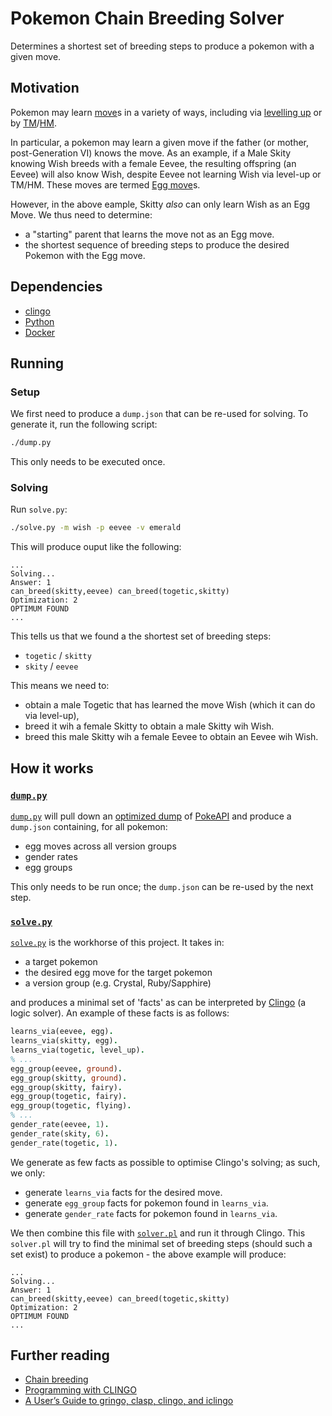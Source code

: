 # Pokemon Chain Breeding Solver

Determines a shortest set of breeding steps to produce a pokemon with a given
move.

## Motivation

Pokemon may learn [move](https://bulbapedia.bulbagarden.net/wiki/Move)s in a
variety of ways, including via [levelling up](https://bulbapedia.bulbagarden.net/wiki/Level)
or by [TM](https://bulbapedia.bulbagarden.net/wiki/TM)/[HM](https://bulbapedia.bulbagarden.net/wiki/HM).

In particular, a pokemon may learn a given move if the father (or mother,
post-Generation VI) knows the move. As an example, if a Male Skity knowing Wish
breeds with a female Eevee, the resulting offspring (an Eevee) will also know
Wish, despite Eevee not learning Wish via level-up or TM/HM. These moves are
termed [Egg move](https://bulbapedia.bulbagarden.net/wiki/Egg_Move)s.

However, in the above eample, Skitty _also_ can only learn Wish as an Egg Move.
We thus need to determine:

 - a "starting" parent that learns the move not as an Egg move.
 - the shortest sequence of breeding steps to produce the desired Pokemon with
   the Egg move.

## Dependencies

 - [clingo](https://github.com/potassco/clingo)
 - [Python](https://www.python.org/)
 - [Docker](https://www.docker.com/)

## Running

### Setup

We first need to produce a `dump.json` that can be re-used for solving. To
generate it, run the following script:

```sh
./dump.py
```

This only needs to be executed once.

### Solving

Run `solve.py`:

```sh
./solve.py -m wish -p eevee -v emerald
```

This will produce ouput like the following:

```
...
Solving...
Answer: 1
can_breed(skitty,eevee) can_breed(togetic,skitty)
Optimization: 2
OPTIMUM FOUND
...
```

This tells us that we found a the shortest set of breeding steps:

- `togetic` / `skitty`
- `skity` / `eevee`

This means we need to:
 - obtain a male Togetic that has learned the move Wish (which it can do via level-up),
 - breed it wih a female Skitty to obtain a male Skitty wih Wish.
 - breed this male Skitty wih a female Eevee to obtain an Eevee wih Wish.

## How it works

### [`dump.py`](./dump.py)

[`dump.py`](./dump.py) will pull down an [optimized dump](https://github.com/AlexandreCarlton/pokeapi-dump)
of [PokeAPI](https://pokeapi.co/) and produce a `dump.json` containing, for all pokemon:

 - egg moves across all version groups
 - gender rates
 - egg groups

This only needs to be run once; the `dump.json` can be re-used by the next
step.

### [`solve.py`](./solve.py)

[`solve.py`](./solve.py) is the workhorse of this project. It takes in:

  - a target pokemon
  - the desired egg move for the target pokemon
  - a version group (e.g. Crystal, Ruby/Sapphire)

and produces a minimal set of 'facts' as can be interpreted by
[Clingo](https://github.com/potassco/clingo) (a logic solver). An example of
these facts is as follows:

```prolog
learns_via(eevee, egg).
learns_via(skitty, egg).
learns_via(togetic, level_up).
% ...
egg_group(eevee, ground).
egg_group(skitty, ground).
egg_group(skitty, fairy).
egg_group(togetic, fairy).
egg_group(togetic, flying).
% ...
gender_rate(eevee, 1).
gender_rate(skity, 6).
gender_rate(togetic, 1).
```

We generate as few facts as possible to optimise Clingo's solving; as such, we
only:

 - generate `learns_via` facts for the desired move.
 - generate `egg_group` facts for pokemon found in `learns_via`.
 - generate `gender_rate` facts for pokemon found in `learns_via`.

We then combine this file with [`solver.pl`](./solver.pl) and run it through
Clingo. This `solver.pl` will try to find the minimal set of breeding steps
(should such a set exist) to produce a pokemon - the above example will
produce:

```
...
Solving...
Answer: 1
can_breed(skitty,eevee) can_breed(togetic,skitty)
Optimization: 2
OPTIMUM FOUND
...
```

## Further reading

 - [Chain breeding](https://bulbapedia.bulbagarden.net/wiki/Chain_breeding)
 - [Programming with CLINGO](https://www.cs.utexas.edu/~vl/teaching/378/pwc.pdf)
 - [A User’s Guide to gringo, clasp, clingo, and iclingo](https://wp.doc.ic.ac.uk/arusso/wp-content/uploads/sites/47/2015/01/clingo_guide.pdf)
